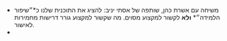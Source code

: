 - משיחה עם אשרת כהן, שותפה של אסתי יניב:
  להציג את התוכנית שלנו כ*״שיפור הלמידה״* **ולא** לקשור למקצוע מסוים. מה שקשור למקצוע גורר דרישות מחמירות לאישור.
-